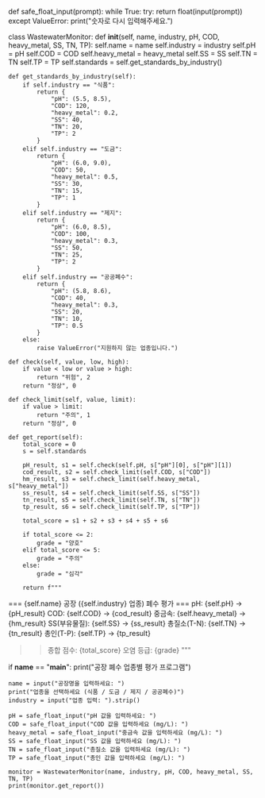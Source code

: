 def safe_float_input(prompt):
    while True:
        try:
            return float(input(prompt))
        except ValueError:
            print("숫자로 다시 입력해주세요.")

class WastewaterMonitor:
    def __init__(self, name, industry, pH, COD, heavy_metal, SS, TN, TP):
        self.name = name
        self.industry = industry
        self.pH = pH
        self.COD = COD
        self.heavy_metal = heavy_metal
        self.SS = SS
        self.TN = TN
        self.TP = TP
        self.standards = self.get_standards_by_industry()

    def get_standards_by_industry(self):
        if self.industry == "식품":
            return {
                "pH": (5.5, 8.5),
                "COD": 120,
                "heavy_metal": 0.2,
                "SS": 40,
                "TN": 20,
                "TP": 2
            }
        elif self.industry == "도금":
            return {
                "pH": (6.0, 9.0),
                "COD": 50,
                "heavy_metal": 0.5,
                "SS": 30,
                "TN": 15,
                "TP": 1
            }
        elif self.industry == "제지":
            return {
                "pH": (6.0, 8.5),
                "COD": 100,
                "heavy_metal": 0.3,
                "SS": 50,
                "TN": 25,
                "TP": 2
            }
        elif self.industry == "공공폐수":
            return {
                "pH": (5.8, 8.6),
                "COD": 40,
                "heavy_metal": 0.3,
                "SS": 20,
                "TN": 10,
                "TP": 0.5
            }
        else:
            raise ValueError("지원하지 않는 업종입니다.")

    def check(self, value, low, high):
        if value < low or value > high:
            return "위험", 2
        return "정상", 0

    def check_limit(self, value, limit):
        if value > limit:
            return "주의", 1
        return "정상", 0

    def get_report(self):
        total_score = 0
        s = self.standards

        pH_result, s1 = self.check(self.pH, s["pH"][0], s["pH"][1])
        cod_result, s2 = self.check_limit(self.COD, s["COD"])
        hm_result, s3 = self.check_limit(self.heavy_metal, s["heavy_metal"])
        ss_result, s4 = self.check_limit(self.SS, s["SS"])
        tn_result, s5 = self.check_limit(self.TN, s["TN"])
        tp_result, s6 = self.check_limit(self.TP, s["TP"])

        total_score = s1 + s2 + s3 + s4 + s5 + s6

        if total_score <= 2:
            grade = "양호"
        elif total_score <= 5:
            grade = "주의"
        else:
            grade = "심각"

        return f"""
=== {self.name} 공장 ({self.industry} 업종) 폐수 평가 ===
pH: {self.pH} → {pH_result}
COD: {self.COD} → {cod_result}
중금속: {self.heavy_metal} → {hm_result}
SS(부유물질): {self.SS} → {ss_result}
총질소(T-N): {self.TN} → {tn_result}
총인(T-P): {self.TP} → {tp_result}

>> 종합 점수: {total_score}
>> 오염 등급: {grade}
"""

if __name__ == "__main__":
    print("공장 폐수 업종별 평가 프로그램")

    name = input("공장명을 입력하세요: ")
    print("업종을 선택하세요 (식품 / 도금 / 제지 / 공공폐수)")
    industry = input("업종 입력: ").strip()

    pH = safe_float_input("pH 값을 입력하세요: ")
    COD = safe_float_input("COD 값을 입력하세요 (mg/L): ")
    heavy_metal = safe_float_input("중금속 값을 입력하세요 (mg/L): ")
    SS = safe_float_input("SS 값을 입력하세요 (mg/L): ")
    TN = safe_float_input("총질소 값을 입력하세요 (mg/L): ")
    TP = safe_float_input("총인 값을 입력하세요 (mg/L): ")

    monitor = WastewaterMonitor(name, industry, pH, COD, heavy_metal, SS, TN, TP)
    print(monitor.get_report())

